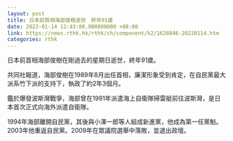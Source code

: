 ```yaml
---
layout: post
title: 日本前首相海部俊樹逝世　終年91歲
date: 2022-01-14 12:43:00.000000000 +08:00
link: https://news.rthk.hk/rthk/ch/component/k2/1628846-20220114.htm
categories: rthk
---
```


日本前首相海部俊樹在剛過去的星期日逝世，終年91歲。

共同社報道，海部俊樹在1989年8月出任首相，廉潔形象受到肯定，在自民黨最大派系竹下派的支持下，執政了約2年3個月。

鑑於爆發波斯灣戰爭，海部曾在1991年派遣海上自衛隊掃雷艇前往波斯灣，是日本首次正式向海外派遣自衛隊。

1994年海部離開自民黨，其後與小澤一郎等人組成新進黨，他成為第一任黨魁。2003年他重返自民黨。2009年在眾議院選舉中落敗，並退出政壇。
